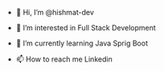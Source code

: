 - 👋 Hi, I’m @hishmat-dev
- 👀 I’m interested in Full Stack Development
- 🌱 I’m currently learning Java Sprig Boot

- 📫 How to reach me Linkedin 


<!---
hishmat-dev/hishmat-dev is a ✨ special ✨ repository because its `README.md` (this file) appears on your GitHub profile.
You can click the Preview link to take a look at your changes.
--->
